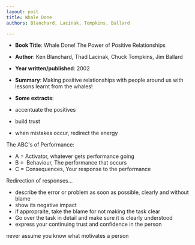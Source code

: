```yaml
---
layout: post
title: Whale Done
authors: Blanchard, Lacinak, Tompkins, Ballard

---
```


- **Book Title**: Whale Done! The Power of Positive Relationships
- **Author**: Ken Blanchard, Thad Lacinak, Chuck Tompkins, Jim Ballard
- **Year written/published**: 2002
- **Summary**: Making positive relationships with people around us with lessons learnt from the whales!
- **Some extracts**:

- accentuate the positives
- build trust
- when mistakes occur, redirect the energy

The ABC's of Performance:

- A = Activator, whatever gets performance going
- B =  Behaviour, The performance that occurs
- C = Consequences, Your response to the performance

Redirection of responses...

- describe the error or problem as soon as possible, clearly and without blame
- show its negative impact
- if appropraite, take the blame for not making the task clear
- Go over the task in detail and make sure it is clearly understood
- express your continuing trust and confidence in the person

never assume you know what motivates a person
